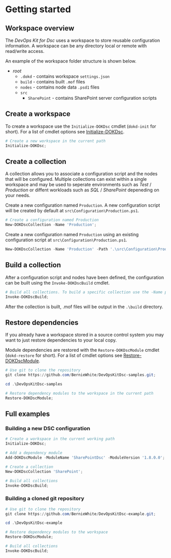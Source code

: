 # Getting started

## Workspace overview

The _DevOps Kit for Dsc_ uses a workspace to store reusable configuration information. A workspace can be any directory local or remote with read/write access.

An example of the workspace folder structure is shown below.

- _root_
  - `.dokd` - contains workspace `settings.json`
  - `build` - contains built `.mof` files
  - `nodes` - contains node data `.psd1` files
  - `src`
    - `SharePoint` - contains SharePoint server configuration scripts

## Create a workspace

To create a workspace use the `Initialize-DOKDsc` cmdlet (`dokd-init` for short). For a list of cmdlet options see [Initialize-DOKDsc](/docs/commands/en-US/Initialize-DOKDsc.md).

```powershell
# Create a new workspace in the current path
Initialize-DOKDsc;
```

## Create a collection

A collection allows you to associate a configuration script and the nodes that will be configured. Multiple collections can exist within a single workspace and may be used to seperate environments such as _Test_ / _Production_ or diffent workloads such as _SQL_ / _SharePoint_ depeneding on your needs.

Create a new configuration named `Production`. A new configuration script will be created by default at `src\Configuration\Production.ps1`.

```powershell
# Create a configuration named Production
New-DOKDscCollection -Name 'Production';
```

Create a new configuration named `Production` using an existing configuration script at `src\Configuration\Production.ps1`.

```powershell
New-DOKDscCollection -Name 'Production' -Path '.\src\Configuration\Production.ps1'
```

## Build a collection

After a configuration script and nodes have been defined, the configuration can be built using the `Invoke-DOKDscBuild` cmdlet.

```powershell
# Build all collections. To build a specific collection use the -Name parameter
Invoke-DOKDscBuild;
```

After the collection is built, .mof files will be output in the `.\build` directory.

## Restore dependencies

If you already have a workspace stored in a source control system you may want to just restore dependencies to your local copy.

Module dependencies are restored with the `Restore-DOKDscModule` cmdlet (`dokd-restore` for short). For a list of cmdlet options see [Restore-DOKDscModule](/docs/commands/en-US/Restore-DOKDscModule.md).

```powershell
# Use git to clone the repository
git clone https://github.com/BernieWhite/DevOpsKitDsc-samples.git;

cd .\DevOpsKitDsc-samples

# Restore dependency modules to the workspace in the current path
Restore-DOKDscModule;
```

## Full examples

### Building a new DSC configuration

```powershell
# Create a workspace in the current working path
Initialize-DOKDsc;

# Add a dependency module
Add-DOKDscModule -ModuleName 'SharePointDsc' -ModuleVersion '1.8.0.0';

# Create a collection
New-DOKDscCollection 'SharePoint';

# Build all collections
Invoke-DOKDscBuild;
```

### Building a cloned git repository

```powershell
# Use git to clone the repository
git clone https://github.com/BernieWhite/DevOpsKitDsc-example.git;

cd .\DevOpsKitDsc-example

# Restore dependency modules to the workspace
Restore-DOKDscModule;

# Build all collections
Invoke-DOKDscBuild;
```